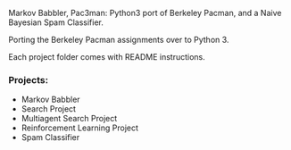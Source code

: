 Markov Babbler, Pac3man: Python3 port of Berkeley Pacman, and a Naive Bayesian Spam Classifier.

Porting the Berkeley Pacman assignments over to Python 3.

Each project folder comes with README instructions.

### Projects: 
- Markov Babbler
- Search Project
- Multiagent Search Project
- Reinforcement Learning Project
- Spam Classifier
